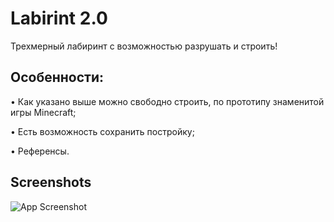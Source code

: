 
# Labirint 2.0



Трехмерный лабиринт с возможностью разрушать и строить!



## Особенности:
• Как указано выше можно свободно строить, по прототипу знаменитой игры Minecraft;

• Есть возможность сохранить постройку;

• Референсы.


## Screenshots

![App Screenshot](https://via.placeholder.com/468x300?text=Appns+шпр+t+Here)

